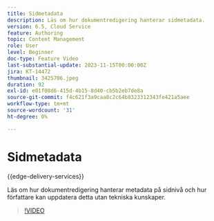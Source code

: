 ```yaml
---
title: Sidmetadata
description: Läs om hur dokumentredigering hanterar sidmetadata.
version: 6.5, Cloud Service
feature: Authoring
topic: Content Management
role: User
level: Beginner
doc-type: Feature Video
last-substantial-update: 2023-11-15T00:00:00Z
jira: KT-14472
thumbnail: 3425706.jpeg
duration: 92
exl-id: e01f08d6-415d-4b15-8d40-cb5b2eb7de8a
source-git-commit: f4c621f3a9caa8c2c64b8323312343fe421a5aee
workflow-type: tm+mt
source-wordcount: '31'
ht-degree: 0%

---
```


# Sidmetadata

{{edge-delivery-services}}

Läs om hur dokumentredigering hanterar metadata på sidnivå och hur författare kan uppdatera detta utan tekniska kunskaper.

>[!VIDEO](https://video.tv.adobe.com/v/3425706/?learn=on)
